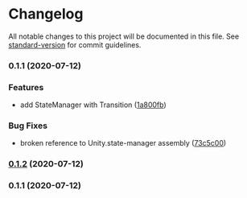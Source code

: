 # Changelog

All notable changes to this project will be documented in this file. See [standard-version](https://github.com/conventional-changelog/standard-version) for commit guidelines.

### 0.1.1 (2020-07-12)


### Features

* add StateManager with Transition ([1a800fb](https://github.com/mwnDK1402/pkg-dev/commit/1a800fbedd6fc22a6e3f1e1f4b40ca4757cf3efa))


### Bug Fixes

* broken reference to Unity.state-manager assembly ([73c5c00](https://github.com/mwnDK1402/pkg-dev/commit/73c5c004f9e867cd15948fbef62aa7239f4427f2))

### [0.1.2](https://github.com/mwnDK1402/pkg-dev/compare/v0.1.1...v0.1.2) (2020-07-12)

### 0.1.1 (2020-07-12)
